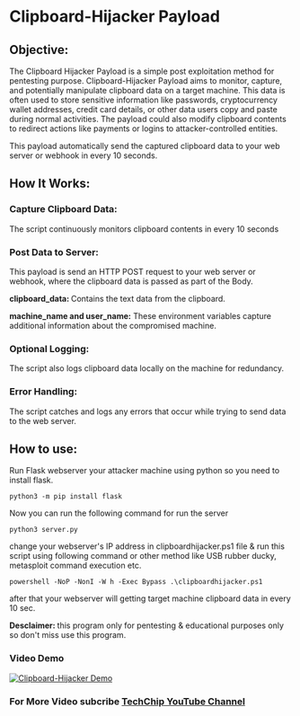 # Clipboard-Hijacker Payload
## Objective:
The Clipboard Hijacker Payload is a simple post exploitation method for pentesting purpose. Clipboard-Hijacker Payload aims to monitor, capture, and potentially manipulate clipboard data on a target machine. This data is often used to store sensitive information like passwords, cryptocurrency wallet addresses, credit card details, or other data users copy and paste during normal activities. The payload could also modify clipboard contents to redirect actions like payments or logins to attacker-controlled entities.

This payload automatically send the captured clipboard data to your web server or webhook in every 10 seconds.

## How It Works:

### Capture Clipboard Data: 
The script continuously monitors clipboard contents in every 10 seconds
### Post Data to Server: 
This payload is send an HTTP POST request to your web server or webhook, where the clipboard data is passed as part of the Body.

<b>clipboard_data: </b> Contains the text data from the clipboard.

<b>machine_name and user_name:</b> These environment variables capture additional information about the compromised machine.

### Optional Logging: 
The script also logs clipboard data locally on the machine for redundancy.
### Error Handling: 
The script catches and logs any errors that occur while trying to send data to the web server.
## How to use:
Run Flask webserver your attacker machine using python so you need to install flask.
```
python3 -m pip install flask
```
Now you can run the following command for run the server
```
python3 server.py
```
change your webserver's IP address in clipboardhijacker.ps1 file & run this script using following command or other method like USB rubber ducky, metasploit command execution etc.
```
powershell -NoP -NonI -W h -Exec Bypass .\clipboardhijacker.ps1
```
after that your webserver will getting target machine clipboard data in every 10 sec.

<b>Desclaimer: </b> this program only for pentesting & educational purposes only so don't miss use this program.

### Video Demo
[![Clipboard-Hijacker Demo](https://img.youtube.com/vi/WylviCWbz9M/0.jpg)](https://www.youtube.com/watch?v=https://youtu.be/WylviCWbz9M)

### For More Video subcribe <a href="http://youtube.com/techchipnet">TechChip YouTube Channel</a>
